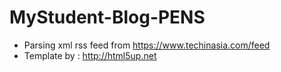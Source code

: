 # MyStudent-Blog-PENS
- Parsing xml rss feed from https://www.techinasia.com/feed
- Template by : http://html5up.net
